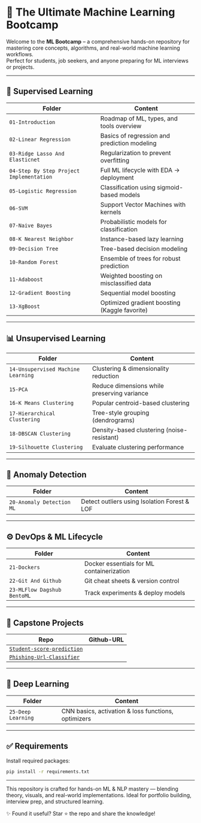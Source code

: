 # 🧠 The Ultimate Machine Learning Bootcamp

Welcome to the **ML Bootcamp** – a comprehensive hands-on repository for mastering core concepts, algorithms, and real-world machine learning workflows.  
Perfect for students, job seekers, and anyone preparing for ML interviews or projects.

---

## 📘 Supervised Learning

| Folder | Content |
|--------|---------|
| `01-Introduction` | Roadmap of ML, types, and tools overview |
| `02-Linear Regression` | Basics of regression and prediction modeling |
| `03-Ridge Lasso And Elasticnet` | Regularization to prevent overfitting |
| `04-Step By Step Project Implementation` | Full ML lifecycle with EDA → deployment |
| `05-Logistic Regression` | Classification using sigmoid-based models |
| `06-SVM` | Support Vector Machines with kernels |
| `07-Naive Bayes` | Probabilistic models for classification |
| `08-K Nearest Neighbor` | Instance-based lazy learning |
| `09-Decision Tree` | Tree-based decision modeling |
| `10-Random Forest` | Ensemble of trees for robust prediction |
| `11-Adaboost` | Weighted boosting on misclassified data |
| `12-Gradient Boosting` | Sequential model boosting |
| `13-XgBoost` | Optimized gradient boosting (Kaggle favorite) |

---

## 📊 Unsupervised Learning

| Folder | Content |
|--------|---------|
| `14-Unsupervised Machine Learning` | Clustering & dimensionality reduction |
| `15-PCA` | Reduce dimensions while preserving variance |
| `16-K Means Clustering` | Popular centroid-based clustering |
| `17-Hierarchical Clustering` | Tree-style grouping (dendrograms) |
| `18-DBSCAN Clustering` | Density-based clustering (noise-resistant) |
| `19-Silhouette Clustering` | Evaluate clustering performance |

---

## 🚨 Anomaly Detection

| Folder | Content |
|--------|---------|
| `20-Anomaly Detection ML` | Detect outliers using Isolation Forest & LOF |

---

## ⚙️ DevOps & ML Lifecycle

| Folder | Content |
|--------|---------|
| `21-Dockers` | Docker essentials for ML containerization |
| `22-Git And Github` | Git cheat sheets & version control |
| `23-MLFlow Dagshub BentoML` | Track experiments & deploy models |

---

## 🏁 Capstone Projects

| Repo | Github-URL |
|-------------|---------|
| [`Student-score-prediction`](https://github.com/iam-salma/student-score-prediction)
| [`Phishing-Url-Classifier`](https://github.com/iam-salma/Phishing-URL-Classifier)

---

## 🤖 Deep Learning

| Folder | Content |
|--------|---------|
| `25-Deep Learning` | CNN basics, activation & loss functions, optimizers |

---

## ✅ Requirements

Install required packages:

```bash
pip install -r requirements.txt
```
---

This repository is crafted for hands-on ML & NLP mastery — blending theory, visuals, and real-world implementations. Ideal for portfolio building, interview prep, and structured learning.

✨ Found it useful? Star ⭐ the repo and share the knowledge!
